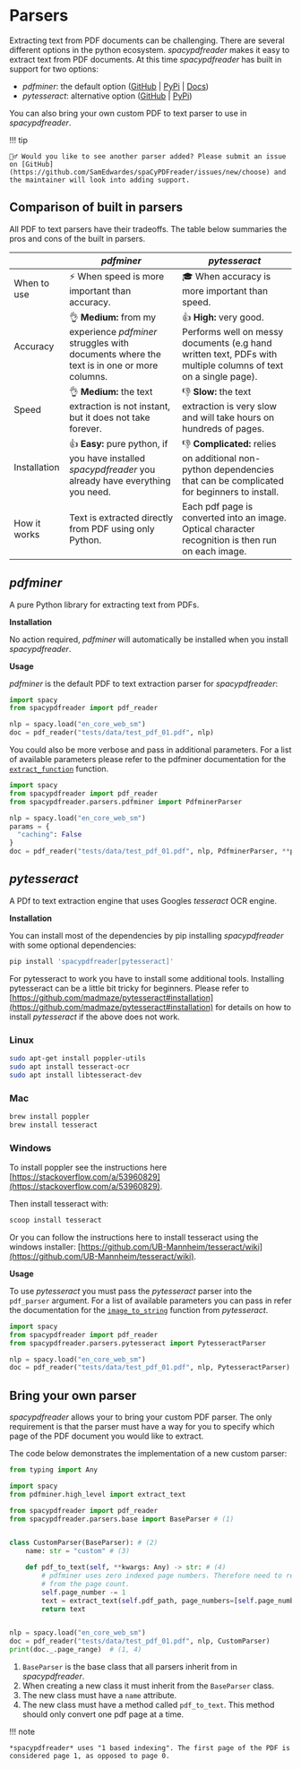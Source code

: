 # Parsers

Extracting text from PDF documents can be challenging. There are several different options in the python ecosystem. *spacypdfreader* makes it easy to extract text from PDF documents. At this time *spacypdfreader* has built in support for two options:

- *pdfminer*: the default option ([GitHub](https://github.com/pdfminer/pdfminer.six) | [PyPi](https://pypi.org/project/pdfminer.six/) | [Docs](https://pdfminersix.readthedocs.io/en/latest/))
- *pytesseract*: alternative option ([GitHub](https://github.com/madmaze/pytesseract) | [PyPi](https://pypi.org/project/pytesseract/))

You can also bring your own custom PDF to text parser to use in *spacypdfreader*.

!!! tip

    💁‍♂️ Would you like to see another parser added? Please submit an issue on [GitHub](https://github.com/SamEdwardes/spaCyPDFreader/issues/new/choose) and the maintainer will look into adding support.

## Comparison of built in parsers

All PDF to text parsers have their tradeoffs. The table below summaries the pros and cons of the built in parsers.

|              | *pdfminer*                                                   | *pytesseract*                                                |
| ------------ | ------------------------------------------------------------ | ------------------------------------------------------------ |
| When to use  | ⚡️ When speed is more important than accuracy.                | 🎓 When accuracy is more important than speed.                |
| Accuracy     | 👌 **Medium:** from my experience *pdfminer* struggles with documents where the text is in one or more columns. | 👍 **High:** very good. Performs well on messy documents (e.g hand written text, PDFs with multiple columns of text on a single page). |
| Speed        | 👌 **Medium:** the text extraction is not instant, but it does not take forever. | 👎 **Slow:** the text extraction is very slow and will take hours on hundreds of pages. |
| Installation | 👍 **Easy:** pure python, if you have installed *spacypdfreader* you already have everything you need. | 👎 **Complicated:** relies on additional non-python dependencies that can be complicated for beginners to install. |
| How it works | Text is extracted directly from PDF using only Python.       | Each pdf page is converted into an image. Optical character recognition is then run on each image. |

## *pdfminer*

A pure Python library for extracting text from PDFs.

**Installation** 

No action required, *pdfminer* will automatically be installed when you install *spacypdfreader*.

**Usage**

*pdfminer* is the default PDF to text extraction parser for *spacypdfreader*:

```python
import spacy
from spacypdfreader import pdf_reader

nlp = spacy.load("en_core_web_sm")
doc = pdf_reader("tests/data/test_pdf_01.pdf", nlp)
```

You could also be more verbose and pass in additional parameters. For a list of available parameters please refer to the pdfminer documentation for the [`extract_function`](https://pdfminersix.readthedocs.io/en/latest/reference/highlevel.html#extract-text) function.

```python
import spacy
from spacypdfreader import pdf_reader
from spacypdfreader.parsers.pdfminer import PdfminerParser

nlp = spacy.load("en_core_web_sm")
params = {
  "caching": False
}
doc = pdf_reader("tests/data/test_pdf_01.pdf", nlp, PdfminerParser, **params)
```

## *pytesseract*

A PDf to text extraction engine that uses Googles *tesseract* OCR engine.

**Installation**

You can install most of the dependencies by pip installing *spacypdfreader* with some optional dependencies:

```bash
pip install 'spacypdfreader[pytesseract]'
```

For pytesseract to work you have to install some additional tools. Installing pytesseract can be a little bit tricky for beginners. Please refer to [https://github.com/madmaze/pytesseract#installation](https://github.com/madmaze/pytesseract#installation) for details on how to install *pytesseract* if the above does not work.

### Linux

```bash
sudo apt-get install poppler-utils
sudo apt install tesseract-ocr
sudo apt install libtesseract-dev
```

### Mac

```bash
brew install poppler
brew install tesseract
```

### Windows

To install poppler see the instructions here [https://stackoverflow.com/a/53960829](https://stackoverflow.com/a/53960829).

Then install tesseract with:

```bash
scoop install tesseract
```

Or you can follow the instructions here to install tesseract using the windows installer: [https://github.com/UB-Mannheim/tesseract/wiki](https://github.com/UB-Mannheim/tesseract/wiki).

**Usage**

To use *pytesseract* you must pass the *pytesseract* parser into the `pdf_parser` argument. For a list of available parameters you can pass in refer the documentation for the [`image_to_string`](https://github.com/madmaze/pytesseract) function from *pytesseract*.

```python
import spacy
from spacypdfreader import pdf_reader
from spacypdfreader.parsers.pytesseract import PytesseractParser

nlp = spacy.load("en_core_web_sm")
doc = pdf_reader("tests/data/test_pdf_01.pdf", nlp, PytesseractParser)
```

## Bring your own parser

*spacypdfreader* allows your to bring your custom PDF parser. The only requirement is that the parser must have a way for you to specify which page of the PDF document you would like to extract.

The code below demonstrates the implementation of a new custom parser:

```python
from typing import Any

import spacy
from pdfminer.high_level import extract_text

from spacypdfreader import pdf_reader
from spacypdfreader.parsers.base import BaseParser # (1)


class CustomParser(BaseParser): # (2)
    name: str = "custom" # (3)

    def pdf_to_text(self, **kwargs: Any) -> str: # (4)
        # pdfminer uses zero indexed page numbers. Therefore need to remove 1
        # from the page count.
        self.page_number -= 1
        text = extract_text(self.pdf_path, page_numbers=[self.page_number], **kwargs)
        return text


nlp = spacy.load("en_core_web_sm")
doc = pdf_reader("tests/data/test_pdf_01.pdf", nlp, CustomParser)
print(doc._.page_range)  # (1, 4)
```

1. `BaseParser` is the base class that all parsers inherit from in *spacypdfreader*.
2. When creating a new class it must inherit from the `BaseParser` class.
3. The new class must have a `name` attribute.
4. The new class must have a method called `pdf_to_text`. This method should only convert one pdf page at a time.


!!! note

    *spacypdfreader* uses "1 based indexing". The first page of the PDF is considered page 1, as opposed to page 0.